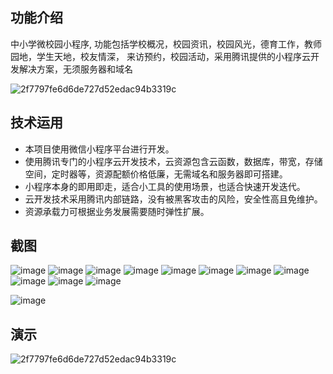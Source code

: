 ## 功能介绍 
    
中小学微校园小程序, 功能包括学校概况，校园资讯，校园风光，德育工作，教师园地，学生天地，校友情深，
来访预约，校园活动，采用腾讯提供的小程序云开发解决方案，无须服务器和域名


![2f7797fe6d6de727d52edac94b3319c](https://user-images.githubusercontent.com/89879893/154796656-1cd61dd4-b28c-4e72-bca4-4c82f354a95d.png)

## 技术运用
- 本项目使用微信小程序平台进行开发。
- 使用腾讯专门的小程序云开发技术，云资源包含云函数，数据库，带宽，存储空间，定时器等，资源配额价格低廉，无需域名和服务器即可搭建。
- 小程序本身的即用即走，适合小工具的使用场景，也适合快速开发迭代。
- 云开发技术采用腾讯内部链路，没有被黑客攻击的风险，安全性高且免维护。
- 资源承载力可根据业务发展需要随时弹性扩展。  

## 截图
 ![image](https://user-images.githubusercontent.com/89879893/154790716-aa8ab000-66a1-4da7-a175-3d8e8e09bf42.png)
![image](https://user-images.githubusercontent.com/89879893/154790719-5c799b83-50d1-452b-8d57-8335635cac18.png)
![image](https://user-images.githubusercontent.com/89879893/154790722-c9179bcd-a857-40fd-87c2-50d1357def3c.png)
![image](https://user-images.githubusercontent.com/89879893/154790726-12a575b2-e137-46f0-a030-fe533f141634.png)
![image](https://user-images.githubusercontent.com/89879893/154790728-cf0c6d1b-4e9e-4e6e-8cec-fd5c51972224.png)
![image](https://user-images.githubusercontent.com/89879893/154790733-fe96f794-28c1-4228-a0f7-5847a4f0b9d5.png)
![image](https://user-images.githubusercontent.com/89879893/154790736-643926de-208e-418c-8231-9fb5e19b77df.png)
![image](https://user-images.githubusercontent.com/89879893/154790741-8aa07d56-696a-4429-a0ae-3e976eb3fc2f.png)
![image](https://user-images.githubusercontent.com/89879893/154790745-85d03df0-9b4b-45b7-b46f-128b5ef4a304.png)
![image](https://user-images.githubusercontent.com/89879893/154790748-ff087924-a1f8-46bb-a891-4a0f22a22ccf.png)
![image](https://user-images.githubusercontent.com/89879893/154790752-c68cb2bc-3fbd-45d8-8496-8fa89d320a49.png)

![image](https://user-images.githubusercontent.com/89879893/154790754-17defdd4-1285-4517-80e3-acc11e6c3399.png)

## 演示
![2f7797fe6d6de727d52edac94b3319c](https://user-images.githubusercontent.com/89879893/154796656-1cd61dd4-b28c-4e72-bca4-4c82f354a95d.png)
